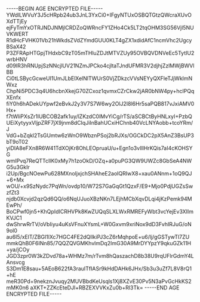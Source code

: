 -----BEGIN AGE ENCRYPTED FILE-----
YWdlLWVuY3J5cHRpb24ub3JnL3YxCi0+IFgyNTUxOSBQTGtzQWcraXUvOXdTTjEy
ejFyTmYxOTRJNDJNMjlCRDZoQWRncFY1ZHo4Ck5LT2tqOHM3SG56Vjl5NUVKWERT
R1dHcFVHK01Vb21hWkdsZVdZYmdGUU0KLT4gZX1xdidAfC1ncmVhc2UgcyBSaX42
P3ZFRApHTGpjTHdxbC9zT05mTHluZDJtMTVZUy95OVBQVDNVeEc5TytIU2wrbHNV
d09IR3hRNUpjSzNNcjlUV21NZmJPCko4cjltaTJndUFMR3V2djhjZzlMWjBWVlBB
Ci0tLSBycGcweUI1UmJLbElXelNlTWUrS0VjZDkzcVVsNEYyQXFleTJjWklmNWxz
ChpNi5PDC3q4U6hcbnXkejG70ZCxoz1qvmxCZrCkw2jAR0bNW4py+hclPQqXEnfx
fiY0h6hADekUYpwf2eBvkJ2y3V7S7W6wy2OlJ2I8l6Hr5saPQB817vJxiAMV0Hx+
f7tWliPXsZr1lUBCOB2afk1uy/lZKzdC0lMvYiCg/rTS/aSCBCtByHNLxyI+PzbQ
UEiXytyyxVljpZRF7jX9jnm8dCIqJiInBahUCxiHChnb40VcLNYAobb+tcoYRm/J
VdG+bZqkl2TsGUmtw6zWnO9WbznPSoj2bRJXs/OGCkDC2pX5AnZ3BsUP3bT9oT02
yiDIA8eFXn8R6W41TdXOjKr8OhLEOpruaU/u+Egn1o3vIllHrKQis7aI4cKOHSYG
wmIPvq7ReQTTcIlK0xMy7h1zoOkD/OZq+a0puPG3QW9UWZc8GbSeA4NWG5u3GkIr
i2Up/BgcNOewPu628MXnoljxjchSHAheE2aoIQRIwX8+xau0ANnm+1oQ9QJ+6+Mx
wOU/+x9SzNydc7PqWn/ovdp10/W72S7GaGqGt1QzxF/E9+Mjo0PdjUGZsSwzfZt3
njdb0Xcvjd2qzQd6QQ/o6NqUJuoXBzNKn7LEjhMCbXqvDLqi4jKzPemk94MEwPh/
BoCPwf0jn5+KhQpIdICRHVPk8KwZUQqSLXLWxRMREFyWbt3vcYejEv3XIImKVJC1
dwShrwRrTV/oVbIiyu4uKsVFnuXYsmL+W0Gxvm9xriNox9dD3FvhIRJuG/oN9ol0
au6I5/xElT/ZBGl1lXc7HGC4FE2dQllkiPJ3cZ6rMqhpoE+u6/lj/gGSTywTl7ZU
mmkQhB0F6INn85/7QQZQVGMKhvlmDq2ImG30A9MrDYYpzY9qkuGZk11H+ya/jCOy
JGD3zpr0W3kZDvd78a+WHMz7m/rTvm8hQaszachD8b38U9rqUFlrGdmY4LAnsvcg
S3Dm1E8sau+5AEoB622fA3rauITfIASr9kHdDAHk6JHx/Sb3u3uZf7L8V8rQ1+hE
meR30Pd+9nekznJvuqy2MUVBbdKeUsqls1Xj8XZvE30Pv5N3aPvGcHkKS2mMK0n6
aXKT+ZZKcEteDJl+RBZEXVVKxZu0b+Rl3Tk=
-----END AGE ENCRYPTED FILE-----
